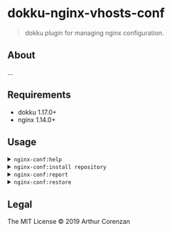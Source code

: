 # dokku-nginx-vhosts-conf

> dokku plugin for managing nginx configuration.

## About

...

## Requirements

- dokku 1.17.0+
- nginx 1.14.0+

## Usage

<details>
    <summary><code>nginx-conf:help</code></summary>
    <p>Display usage details.</p>
</details>

<details>
    <summary><code>nginx-conf:install repository</code></summary>
    <p>Save nginx config files and clone given repository in its place.</p>
</details>

<details>
    <summary><code>nginx-conf:report</code></summary>
    <p>Report about current nginx configuration.</p>
</details>

<details>
    <summary><code>nginx-conf:restore</code></summary>
    <p>Restore original nginx config files.</p>
</details>

## Legal

The MIT License © 2019 Arthur Corenzan
